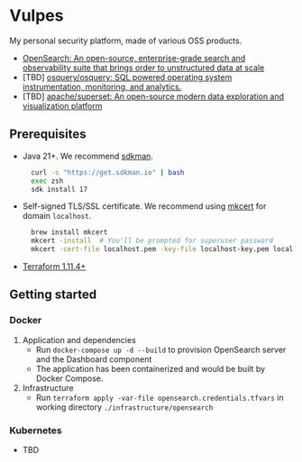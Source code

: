 # Vulpes

My personal security platform, made of various OSS products.
- [OpenSearch: An open-source, enterprise-grade search and observability suite that brings order to unstructured data at scale](https://opensearch.org/)
- [TBD] [osquery/osquery: SQL powered operating system instrumentation, monitoring, and analytics.](https://osquery.io/)
- [TBD] [apache/superset: An open-source modern data exploration and visualization platform](https://superset.apache.org/)

## Prerequisites
- Java 21+. We recommend [sdkman](https://sdkman.io/).
    ```bash
      curl -s "https://get.sdkman.io" | bash
      exec zsh
      sdk install 17
    ```
- Self-signed TLS/SSL certificate. We recommend using [mkcert](https://github.com/FiloSottile/mkcert) for domain `localhost`.
    ```bash
      brew install mkcert
      mkcert -install  # You'll be prompted for superuser password 
      mkcert -cert-file localhost.pem -key-file localhost-key.pem localhost
    ```
- [Terraform 1.11.4+](https://developer.hashicorp.com/terraform)

## Getting started
### Docker
  1. Application and dependencies
      * Run `docker-compose up -d --build` to provision OpenSearch server and the Dashboard component
      * The application has been containerized and would be built by Docker Compose.
  2. Infrastructure
      * Run `terraform apply -var-file opensearch.credentials.tfvars` in working directory `./infrastructure/opensearch`
### Kubernetes
- TBD